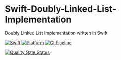 # Swift-Doubly-Linked-List-Implementation

Doubly Linked List Implementation written in Swift

[![Swift][swift-badge]][swift-url]
[![Platform][platform-badge]][platform-url]
[![CI Pipeline][gha-badge]][gha-url]

[![Quality Gate Status][sonar-badge]][sonar-url]

[swift-badge]: https://img.shields.io/badge/Swift-5.10-orange.svg?style=flat
[swift-url]: https://swift.org

[platform-badge]: https://img.shields.io/badge/Platforms-macOS%20--%20Linux-blue.svg?style=flat
[platform-url]: https://swift.org

[gha-badge]: https://github.com/Zialus/Swift-Doubly-Linked-List-Implementation/actions/workflows/swift.yml/badge.svg
[gha-url]: https://github.com/Zialus/Swift-Doubly-Linked-List-Implementation/actions/workflows/swift.yml

[sonar-badge]: https://sonarcloud.io/api/project_badges/measure?project=Zialus_Swift-Doubly-Linked-List-Implementation&metric=alert_status
[sonar-url]: https://sonarcloud.io/dashboard?id=Zialus_Swift-Doubly-Linked-List-Implementation
